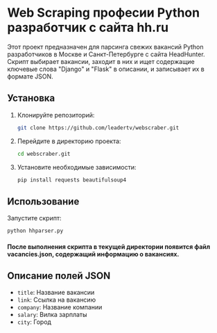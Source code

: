 # Web Scraping професии Python разработчик с сайта hh.ru

Этот проект предназначен для парсинга свежих вакансий Python разработчиков в Москве и Санкт-Петербурге с сайта HeadHunter.
Скрипт выбирает вакансии, заходит в них и ищет содержащие ключевые слова "Django" и "Flask" в описании, и записывает их в формате JSON.

## Установка

1. Клонируйте репозиторий:
    ```bash
    git clone https://github.com/leadertv/webscraber.git
    ```

2. Перейдите в директорию проекта:
    ```bash
    cd webscraber.git
    ```

3. Установите необходимые зависимости:
    ```bash
    pip install requests beautifulsoup4
    ```

## Использование

Запустите скрипт:
```bash
python hhparser.py
```

#### После выполнения скрипта в текущей директории появится файл vacancies.json, содержащий информацию о вакансиях.

## Описание полей JSON

- `title`: Название вакансии
- `link`: Ссылка на вакансию
- `company`: Название компании
- `salary`: Вилка зарплаты
- `city`: Город


